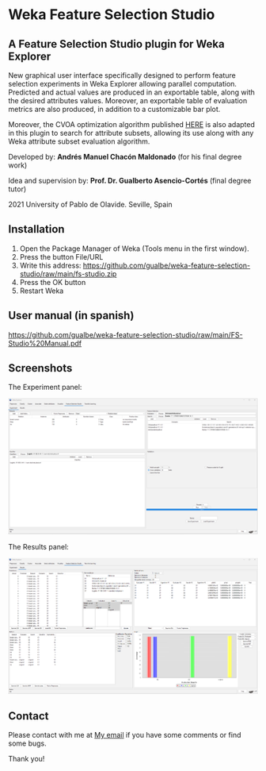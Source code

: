 # Weka Feature Selection Studio
## A Feature Selection Studio plugin for Weka Explorer

New graphical user interface specifically designed to perform feature selection experiments in Weka Explorer allowing parallel computation. Predicted and actual values are produced in an exportable table, along with the desired attributes values. Moreover, an exportable table of evaluation metrics are also produced, in addition to a customizable bar plot.

Moreover, the CVOA optimization algorithm published [HERE](https://www.liebertpub.com/doi/10.1089/big.2020.0051) is also adapted in this plugin to search for attribute subsets, allowing its use along with any Weka attribute subset evaluation algorithm.

Developed by: **Andrés Manuel Chacón Maldonado** (for his final degree work)

Idea and supervision by: **Prof. Dr. Gualberto Asencio-Cortés** (final degree tutor)

2021 University of Pablo de Olavide. Seville, Spain

## Installation

1. Open the Package Manager of Weka (Tools menu in the first window).
2. Press the button File/URL
3. Write this address: https://github.com/gualbe/weka-feature-selection-studio/raw/main/fs-studio.zip
4. Press the OK button
5. Restart Weka

## User manual (in spanish)

https://github.com/gualbe/weka-feature-selection-studio/raw/main/FS-Studio%20Manual.pdf

## Screenshots

The Experiment panel:

![Experiment panel](screenshots/fsstudio1v11.png)

The Results panel:

![Results panel](screenshots/fsstudio2v11.png)

## Contact

Please contact with me at [My email](mailto:guaasecor@upo.es) if you have some comments or find some bugs.

Thank you!
